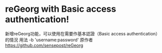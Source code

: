 # reGeorg with Basic access authentication!
新增reGeorg功能，可以使用在需要作基本認證（Basic access authentication）的情況
用法 -b 'username:password'
原作者 https://github.com/sensepost/reGeorg
